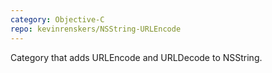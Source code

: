 ```yaml
---
category: Objective-C
repo: kevinrenskers/NSString-URLEncode
---
```


Category that adds URLEncode and URLDecode to NSString.
